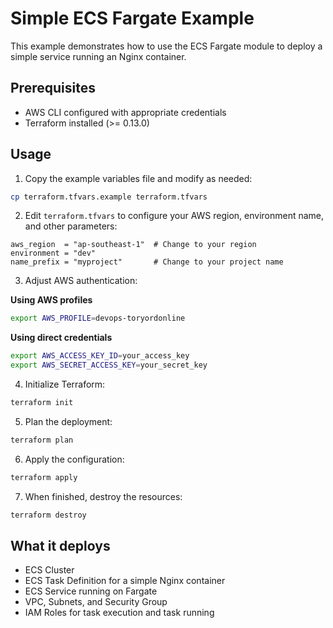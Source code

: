 # Simple ECS Fargate Example

This example demonstrates how to use the ECS Fargate module to deploy a simple service running an Nginx container.

## Prerequisites

- AWS CLI configured with appropriate credentials
- Terraform installed (>= 0.13.0)

## Usage

1. Copy the example variables file and modify as needed:

```bash
cp terraform.tfvars.example terraform.tfvars
```

2. Edit `terraform.tfvars` to configure your AWS region, environment name, and other parameters:

```hcl
aws_region  = "ap-southeast-1"  # Change to your region
environment = "dev"
name_prefix = "myproject"       # Change to your project name
```

3. Adjust AWS authentication:

**Using AWS profiles**
```bash
export AWS_PROFILE=devops-toryordonline
```

**Using direct credentials**
```bash
export AWS_ACCESS_KEY_ID=your_access_key
export AWS_SECRET_ACCESS_KEY=your_secret_key
```

4. Initialize Terraform:

```bash
terraform init
```

5. Plan the deployment:

```bash
terraform plan
```

6. Apply the configuration:

```bash
terraform apply
```

7. When finished, destroy the resources:

```bash
terraform destroy
```

## What it deploys

- ECS Cluster
- ECS Task Definition for a simple Nginx container
- ECS Service running on Fargate
- VPC, Subnets, and Security Group
- IAM Roles for task execution and task running